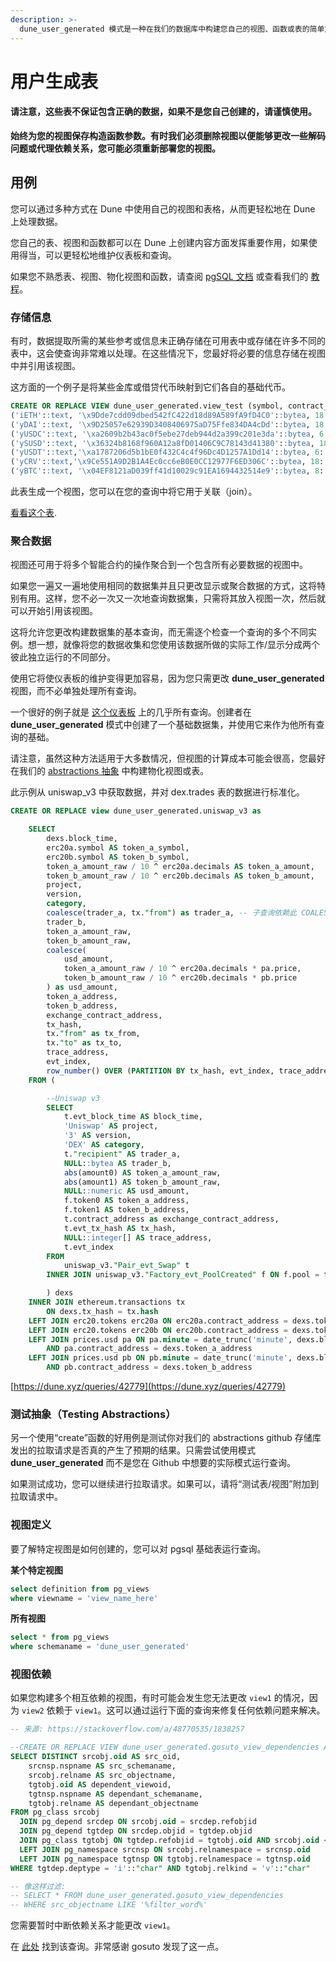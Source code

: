 ```yaml
---
description: >-
  dune_user_generated 模式是一种在我们的数据库中构建您自己的视图、函数或表的简单方法。
---
```


# 用户生成表

#### 请注意，这些表不保证包含正确的数据，如果不是您自己创建的，请谨慎使用。

**始终为您的视图保存构造函数参数。有时我们必须删除视图以便能够更改一些解码问题或代理依赖关系，您可能必须重新部署您的视图。**

## 用例

您可以通过多种方式在 Dune 中使用自己的视图和表格，从而更轻松地在 Dune 上处理数据。

您自己的表、视图和函数都可以在 Dune 上创建内容方面发挥重要作用，如果使用得当，可以更轻松地维护仪表板和查询。

如果您不熟悉表、视图、物化视图和函数，请查阅 [pgSQL 文档](https://www.postgresqltutorial.com/postgresql-views/) 或查看我们的 [教程](../../about/tutorials/)。

### 存储信息

有时，数据提取所需的某些参考或信息未正确存储在可用表中或存储在许多不同的表中，这会使查询非常难以处理。在这些情况下，您最好将必要的信息存储在视图中并引用该视图。

这方面的一个例子是将某些金库或借贷代币映射到它们各自的基础代币。

```sql
CREATE OR REPLACE VIEW dune_user_generated.view_test (symbol, contract_address, decimals, underlying_token_address) AS VALUES
('iETH'::text, '\x9Dde7cdd09dbed542fC422d18d89A589fA9fD4C0'::bytea, 18::numeric, '\xc02aaa39b223fe8d0a0e5c4f27ead9083c756cc2'::bytea),
('yDAI'::text, '\x9D25057e62939D3408406975aD75Ffe834DA4cDd'::bytea, 18::numeric, '\x6B175474E89094C44Da98b954EedeAC495271d0F'::bytea),
('yUSDC'::text, '\xa2609b2b43ac0f5ebe27deb944d2a399c201e3da'::bytea, 6::numeric, '\xA0b86991c6218b36c1d19D4a2e9Eb0cE3606eB48'::bytea),
('ySUSD'::text, '\x36324b8168f960A12a8fD01406C9C78143d41380'::bytea, 18::numeric, '\x57Ab1ec28D129707052df4dF418D58a2D46d5f51'::bytea),
('yUSDT'::text,'\xa1787206d5b1bE0f432C4c4f96Dc4D1257A1Dd14'::bytea, 6::numeric, '\xdAC17F958D2ee523a2206206994597C13D831ec7'::bytea),
('yCRV'::text,'\x9Ce551A9D2B1A4Ec0cc6eB0E0CC12977F6ED306C'::bytea, 18::numeric, '\x6B175474E89094C44Da98b954EedeAC495271d0F'::bytea),
('yBTC'::text, '\x04EF8121aD039ff41d10029c91EA1694432514e9'::bytea, 8::numeric, '\x2260FAC5E5542a773Aa44fBCfeDf7C193bc2C599'::bytea)
```

此表生成一个视图，您可以在您的查询中将它用于关联（join）。

[看看这个表](https://dune.xyz/queries/41577).

### 聚合数据

视图还可用于将多个智能合约的操作聚合到一个包含所有必要数据的视图中。

如果您一遍又一遍地使用相同的数据集并且只更改显示或聚合数据的方式，这将特别有用。这样，您不必一次又一次地查询数据集，只需将其放入视图一次，然后就可以开始引用该视图。

这将允许您更改构建数据集的基本查询，而无需逐个检查一个查询的多个不同实例。想一想，就像将您的数据收集和您使用该数据所做的实际工作/显示分成两个彼此独立运行的不同部分。

使用它将使仪表板的维护变得更加容易，因为您只需更改 **dune\_user\_generated** 视图，而不必单独处理所有查询。

一个很好的例子就是 [这个仪表板](https://dune.xyz/keeganead/cryptoart\_1) 上的几乎所有查询。创建者在 **dune\_user\_generated** 模式中创建了一个基础数据集，并使用它来作为他所有查询的基础。

请注意，虽然这种方法适用于大多数情况，但视图的计算成本可能会很高，您最好在我们的 [abstractions 抽象](abstractions.md) 中构建物化视图或表。

此示例从 uniswap\_v3 中获取数据，并对 dex.trades 表的数据进行标准化。

```sql
CREATE OR REPLACE view dune_user_generated.uniswap_v3 as 

    SELECT
        dexs.block_time,
        erc20a.symbol AS token_a_symbol,
        erc20b.symbol AS token_b_symbol,
        token_a_amount_raw / 10 ^ erc20a.decimals AS token_a_amount,
        token_b_amount_raw / 10 ^ erc20b.decimals AS token_b_amount,
        project,
        version,
        category,
        coalesce(trader_a, tx."from") as trader_a, -- 子查询依赖此 COALESCE 来避免与 transactions 表的冗余连接
        trader_b,
        token_a_amount_raw,
        token_b_amount_raw,
        coalesce(
            usd_amount,
            token_a_amount_raw / 10 ^ erc20a.decimals * pa.price,
            token_b_amount_raw / 10 ^ erc20b.decimals * pb.price
        ) as usd_amount,
        token_a_address,
        token_b_address,
        exchange_contract_address,
        tx_hash,
        tx."from" as tx_from,
        tx."to" as tx_to,
        trace_address,
        evt_index,
        row_number() OVER (PARTITION BY tx_hash, evt_index, trace_address) AS trade_id
    FROM (

        --Uniswap v3
        SELECT
            t.evt_block_time AS block_time,
            'Uniswap' AS project,
            '3' AS version,
            'DEX' AS category,
            t."recipient" AS trader_a,
            NULL::bytea AS trader_b,
            abs(amount0) AS token_a_amount_raw,
            abs(amount1) AS token_b_amount_raw,
            NULL::numeric AS usd_amount,
            f.token0 AS token_a_address,
            f.token1 AS token_b_address,
            t.contract_address as exchange_contract_address,
            t.evt_tx_hash AS tx_hash,
            NULL::integer[] AS trace_address,
            t.evt_index
        FROM
            uniswap_v3."Pair_evt_Swap" t
        INNER JOIN uniswap_v3."Factory_evt_PoolCreated" f ON f.pool = t.contract_address

        ) dexs
    INNER JOIN ethereum.transactions tx
        ON dexs.tx_hash = tx.hash
    LEFT JOIN erc20.tokens erc20a ON erc20a.contract_address = dexs.token_a_address
    LEFT JOIN erc20.tokens erc20b ON erc20b.contract_address = dexs.token_b_address
    LEFT JOIN prices.usd pa ON pa.minute = date_trunc('minute', dexs.block_time)
        AND pa.contract_address = dexs.token_a_address
    LEFT JOIN prices.usd pb ON pb.minute = date_trunc('minute', dexs.block_time)
        AND pb.contract_address = dexs.token_b_address
```

[https://dune.xyz/queries/42779](https://dune.xyz/queries/42779)

### 测试抽象（Testing Abstractions）

另一个使用“create”函数的好用例是测试你对我们的 abstractions github 存储库发出的拉取请求是否真的产生了预期的结果。只需尝试使用模式 **dune\_user\_generated** 而不是您在 Github 中想要的实际模式运行查询。

如果测试成功，您可以继续进行拉取请求。如果可以，请将“测试表/视图”附加到拉取请求中。

### 视图定义

要了解特定视图是如何创建的，您可以对 pgsql 基础表运行查询。

**某个特定视图**

```sql
select definition from pg_views 
where viewname = 'view_name_here'
```

**所有视图**

```sql
select * from pg_views 
where schemaname = 'dune_user_generated'
```

### 视图依赖

如果您构建多个相互依赖的视图，有时可能会发生您无法更改 `view1` 的情况，因为 `view2` 依赖于 `view1`。这可以通过运行下面的查询来修复任何依赖问题来解决。

```sql
-- 来源: https://stackoverflow.com/a/48770535/1838257

--CREATE OR REPLACE VIEW dune_user_generated.gosuto_view_dependencies AS
SELECT DISTINCT srcobj.oid AS src_oid,
    srcnsp.nspname AS src_schemaname,
    srcobj.relname AS src_objectname,
    tgtobj.oid AS dependent_viewoid,
    tgtnsp.nspname AS dependant_schemaname,
    tgtobj.relname AS dependant_objectname
FROM pg_class srcobj
  JOIN pg_depend srcdep ON srcobj.oid = srcdep.refobjid
  JOIN pg_depend tgtdep ON srcdep.objid = tgtdep.objid
  JOIN pg_class tgtobj ON tgtdep.refobjid = tgtobj.oid AND srcobj.oid <> tgtobj.oid
  LEFT JOIN pg_namespace srcnsp ON srcobj.relnamespace = srcnsp.oid
  LEFT JOIN pg_namespace tgtnsp ON tgtobj.relnamespace = tgtnsp.oid
WHERE tgtdep.deptype = 'i'::"char" AND tgtobj.relkind = 'v'::"char"

-- 像这样过滤:
-- SELECT * FROM dune_user_generated.gosuto_view_dependencies
-- WHERE src_objectname LIKE '%filter_word%'
```

您需要暂时中断依赖关系才能更改 `view1`。

在 [此处](https://dune.xyz/queries/70916) 找到该查询。非常感谢 gosuto 发现了这一点。
